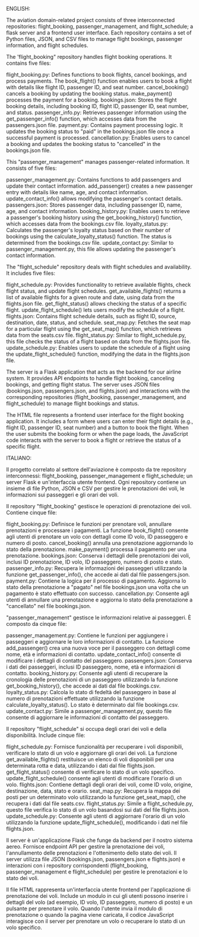 ENGLISH:

The aviation domain-related project consists of three interconnected repositories: flight_booking, passenger_management, and flight_schedule; a flask server and a frontend user interface. Each repository contains a set of Python files, JSON, and CSV files to manage flight bookings, passenger information, and flight schedules.

The 'flight_booking" repository handles flight booking operations. It contains five files:

flight_booking.py: Defines functions to book flights, cancel bookings, and process payments. The book_flight() function enables users to book a flight with details like flight ID, passenger ID, and seat number. cancel_booking() cancels a booking by updating the booking status. make_payment() processes the payment for a booking.
bookings.json: Stores the flight booking details, including booking ID, flight ID, passenger ID, seat number, and status.
passenger_info.py: Retrieves passenger information using the get_passenger_info() function, which accesses data from the passengers.json file.
payment.py: Contains payment processing logic. It updates the booking status to "paid" in the bookings.json file once a successful payment is processed.
cancellation.py: Enables users to cancel a booking and updates the booking status to "cancelled" in the bookings.json file.

This "passenger_management" manages passenger-related information. It consists of five files:

passenger_management.py: Contains functions to add passengers and update their contact information. add_passenger() creates a new passenger entry with details like name, age, and contact information. update_contact_info() allows modifying the passenger's contact details.
passengers.json: Stores passenger data, including passenger ID, name, age, and contact information.
booking_history.py: Enables users to retrieve a passenger's booking history using the get_booking_history() function, which accesses data from the bookings.csv file.
loyalty_status.py: Calculates the passenger's loyalty status based on their number of bookings using the calculate_loyalty_status() function. The status is determined from the bookings.csv file.
update_contact.py: Similar to passenger_management.py, this file allows updating the passenger's contact information.

The "flight_schedule" repository deals with flight schedules and availability. It includes five files:

flight_schedule.py: Provides functionality to retrieve available flights, check flight status, and update flight schedules. get_available_flights() returns a list of available flights for a given route and date, using data from the flights.json file. get_flight_status() allows checking the status of a specific flight. update_flight_schedule() lets users modify the schedule of a flight.
flights.json: Contains flight schedule details, such as flight ID, source, destination, date, status, and schedule.
seat_map.py: Fetches the seat map for a particular flight using the get_seat_map() function, which retrieves data from the seats.csv file.
flight_status.py: Similar to flight_schedule.py, this file checks the status of a flight based on data from the flights.json file.
update_schedule.py: Enables users to update the schedule of a flight using the update_flight_schedule() function, modifying the data in the flights.json file.

The server is a Flask application that acts as the backend for our airline system. It provides API endpoints to handle flight booking, canceling bookings, and getting flight status. The server uses JSON files (bookings.json, passengers.json, and flights.json) and interactions with the corresponding repositories (flight_booking, passenger_management, and flight_schedule) to manage flight bookings and status.

The HTML file represents a frontend user interface for the flight booking application. It includes a form where users can enter their flight details (e.g., flight ID, passenger ID, seat number) and a button to book the flight. When the user submits the booking form or when the page loads, the JavaScript code interacts with the server to book a flight or retrieve the status of a specific flight.


ITALIANO:

Il progetto correlato al settore dell'aviazione è composto da tre repository interconnessi: flight_booking, passenger_management e flight_schedule; un server Flask e un'interfaccia utente frontend. Ogni repository contiene un insieme di file Python, JSON e CSV per gestire le prenotazioni dei voli, le informazioni sui passeggeri e gli orari dei voli.

Il repository "flight_booking" gestisce le operazioni di prenotazione dei voli. Contiene cinque file:

flight_booking.py: Definisce le funzioni per prenotare voli, annullare prenotazioni e processare i pagamenti. La funzione book_flight() consente agli utenti di prenotare un volo con dettagli come ID volo, ID passeggero e numero di posto. cancel_booking() annulla una prenotazione aggiornando lo stato della prenotazione. make_payment() processa il pagamento per una prenotazione. bookings.json: Conserva i dettagli delle prenotazioni dei voli, inclusi ID prenotazione, ID volo, ID passeggero, numero di posto e stato. passenger_info.py: Recupera le informazioni dei passeggeri utilizzando la funzione get_passenger_info(), che accede ai dati dal file passengers.json. payment.py: Contiene la logica per il processo di pagamento. Aggiorna lo stato della prenotazione a "pagato" nel file bookings.json una volta che un pagamento è stato effettuato con successo. cancellation.py: Consente agli utenti di annullare una prenotazione e aggiorna lo stato della prenotazione a "cancellato" nel file bookings.json.

"passenger_management" gestisce le informazioni relative ai passeggeri. È composto da cinque file:

passenger_management.py: Contiene le funzioni per aggiungere i passeggeri e aggiornare le loro informazioni di contatto. La funzione add_passenger() crea una nuova voce per il passeggero con dettagli come nome, età e informazioni di contatto. update_contact_info() consente di modificare i dettagli di contatto del passeggero. passengers.json: Conserva i dati dei passeggeri, inclusi ID passeggero, nome, età e informazioni di contatto. booking_history.py: Consente agli utenti di recuperare la cronologia delle prenotazioni di un passeggero utilizzando la funzione get_booking_history(), che accede ai dati dal file bookings.csv. loyalty_status.py: Calcola lo stato di fedeltà del passeggero in base al numero di prenotazioni effettuate utilizzando la funzione calculate_loyalty_status(). Lo stato è determinato dal file bookings.csv. update_contact.py: Simile a passenger_management.py, questo file consente di aggiornare le informazioni di contatto del passeggero.

Il repository "flight_schedule" si occupa degli orari dei voli e della disponibilità. Include cinque file:

flight_schedule.py: Fornisce funzionalità per recuperare i voli disponibili, verificare lo stato di un volo e aggiornare gli orari dei voli. La funzione get_available_flights() restituisce un elenco di voli disponibili per una determinata rotta e data, utilizzando i dati dal file flights.json. get_flight_status() consente di verificare lo stato di un volo specifico. update_flight_schedule() consente agli utenti di modificare l'orario di un volo. flights.json: Contiene dettagli degli orari dei voli, come ID volo, origine, destinazione, data, stato e orario. seat_map.py: Recupera la mappa dei posti per un determinato volo utilizzando la funzione get_seat_map(), che recupera i dati dal file seats.csv. flight_status.py: Simile a flight_schedule.py, questo file verifica lo stato di un volo basandosi sui dati del file flights.json. update_schedule.py: Consente agli utenti di aggiornare l'orario di un volo utilizzando la funzione update_flight_schedule(), modificando i dati nel file flights.json.

Il server è un'applicazione Flask che funge da backend per il nostro sistema aereo. Fornisce endpoint API per gestire la prenotazione dei voli, l'annullamento delle prenotazioni e l'ottenimento dello stato dei voli. Il server utilizza file JSON (bookings.json, passengers.json e flights.json) e interazioni con i repository corrispondenti (flight_booking, passenger_management e flight_schedule) per gestire le prenotazioni e lo stato dei voli.

Il file HTML rappresenta un'interfaccia utente frontend per l'applicazione di prenotazione dei voli. Include un modulo in cui gli utenti possono inserire i dettagli del volo (ad esempio, ID volo, ID passeggero, numero di posto) e un pulsante per prenotare il volo. Quando l'utente invia il modulo di prenotazione o quando la pagina viene caricata, il codice JavaScript interagisce con il server per prenotare un volo o recuperare lo stato di un volo specifico.
